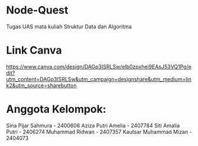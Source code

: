 # Node-Quest
Tugas UAS mata kuliah Struktur Data dan Algoritma
# Link Canva
https://www.canva.com/design/DAGp3ISRLSw/elb0zpxhei9EAsJ53VQ1Pg/edit?utm_content=DAGp3ISRLSw&utm_campaign=designshare&utm_medium=link2&utm_source=sharebutton
# Anggota Kelompok:
Sina Pijar Sahmura - 2400606
Aziza Putri Amelia - 2407784
Siti Amalia Putri - 2406274
Muhammad Ridwan - 2407357
Kautsar Muhammad Mizan - 2404073

